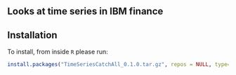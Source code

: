 ## Looks at time series in IBM finance

## Installation

To install, from inside `R` please run:

``` r
install.packages("TimeSeriesCatchAll_0.1.0.tar.gz", repos = NULL, type="source", dependencies = TRUE)
```
